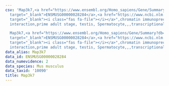```yaml
---
csv: 'Map3k7,<a href="https://www.ensembl.org/Homo_sapiens/Gene/Summary?db=core;g=ENSMUSG00000028284"
  target="_blank">ENSMUSG00000028284</a>,<a href="https://www.ncbi.nlm.nih.gov/pubmed/25450459"
  target="_blank"><i class="fas fa-file"></i></a>",chromatin immunoprecipitation assay,direct
  interaction,prime adult stage, testis, Spermatocyte,,,transcriptional regulation,

  Map3k7,<a href="https://www.ensembl.org/Homo_sapiens/Gene/Summary?db=core;g=ENSMUSG00000028284"
  target="_blank">ENSMUSG00000028284</a>,<a href="https://www.ncbi.nlm.nih.gov/pubmed/25450459"
  target="_blank"><i class="fas fa-file"></i></a>",chromatin immunoprecipitation assay,direct
  interaction,prime adult stage, testis, Spermatocyte,,,transcriptional regulation,'
data_alias: Map3k7
data_id: ENSMUSG00000028284
data_numevidence: 2
data_species: Mus musculus
data_taxid: '10090'
title: Map3k7
---
```

